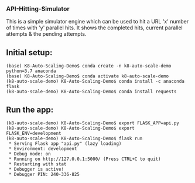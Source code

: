 ### API-Hitting-Simulator

This is a simple simulator engine which can be used to hit a URL 'x' number of times with 'y' parallel hits. It shows the completed hits, current parallel attempts & the pending attempts.   


## Initial setup:
```
(base) K8-Auto-Scaling-Demo$ conda create -n k8-auto-scale-demo python=3.7 anaconda
(base) K8-Auto-Scaling-Demo$ conda activate k8-auto-scale-demo
(k8-auto-scale-demo) K8-Auto-Scaling-Demo$ conda install -c anaconda flask
(k8-auto-scale-demo) K8-Auto-Scaling-Demo$ conda install requests
```

## Run the app:
```
(k8-auto-scale-demo) K8-Auto-Scaling-Demo$ export FLASK_APP=api.py 
(k8-auto-scale-demo) K8-Auto-Scaling-Demo$ export FLASK_ENV=development
(k8-auto-scale-demo) K8-Auto-Scaling-Demo$ flask run
 * Serving Flask app "api.py" (lazy loading)
 * Environment: development
 * Debug mode: on
 * Running on http://127.0.0.1:5000/ (Press CTRL+C to quit)
 * Restarting with stat
 * Debugger is active!
 * Debugger PIN: 240-336-825
```


